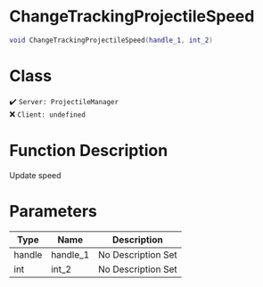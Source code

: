 # ChangeTrackingProjectileSpeed
```lua
void ChangeTrackingProjectileSpeed(handle_1, int_2)
```
# Class
✔️ `Server: ProjectileManager`  
❌ `Client: undefined`  

# Function Description
Update speed
# Parameters
Type|Name|Description
--|--|--
handle|handle_1|No Description Set
int|int_2|No Description Set
